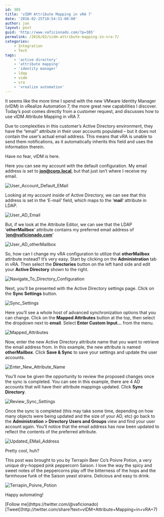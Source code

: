 ```yaml
---
id: 385
title: 'vIDM Attribute Mapping in vRA 7'
date: '2016-02-25T10:54:31-08:00'
author: jon
layout: post
guid: 'http://www.vaficionado.com/?p=385'
permalink: /2016/02/vidm-attribute-mapping-in-vra-7/
categories:
    - Integration
    - Tech
tags:
    - 'active directory'
    - 'attribute mapping'
    - 'identity manager'
    - ldap
    - vidm
    - vra
    - 'vrealize automation'
---
```


It seems like the more time I spend with the new VMware Identity Manager (vIDM) in vRealize Automation 7, the more great new capabilities I discover. Today’s post comes directly from a customer request, and discusses how to use vIDM Attribute Mapping in vRA 7.

Due to complexities in this customer’s Active Directory environment, they have the “email” attribute in their user accounts populated – but it does not contain the user’s actual email address. This means that vRA is unable to send them notifications, as it automatically inherits this field and uses the information therein.

Have no fear, vIDM is here.

Here you can see my account with the default configuration. My email address is set to **jon@corp.local**, but that just isn’t where I receive my email.

![User_Account_Default_EMail](https://www.vaficionado.com/wp-content/uploads/2016/02/User_Account_Default_EMail-1024x206.png)

Looking at my account inside of Active Directory, we can see that this address is set in the ‘E-mail’ field, which maps to the ‘**mail**‘ attribute in LDAP.

![User_AD_Email](https://www.vaficionado.com/wp-content/uploads/2016/02/User_AD_Email-767x1024.png)

But, if we look at the Attribute Editor, we can see that the LDAP ‘**otherMailbox**‘ attribute contains my preferred email address of ‘**jon@vaficionado.com**‘

![User_AD_otherMailbox](https://www.vaficionado.com/wp-content/uploads/2016/02/User_AD_otherMailbox-771x1024.png)

So, how can I change my vRA configuration to utilize that **otherMailbox** attribute instead? It’s very easy. Start by clicking on the **Administration** tab in vRA. Then select the **Directories** button on the left hand side and edit your **Active Directory** shown to the right.

![Navigate_To_Directory_Configuration](https://www.vaficionado.com/wp-content/uploads/2016/02/Navigate_To_Directory_Configuration-1024x362.png)

Next, you’ll be presented with the Active Directory settings page. Click on the **Sync Settings** button.

![Sync_Settings](https://www.vaficionado.com/wp-content/uploads/2016/02/Sync_Settings-1024x377.png)

Here you’ll see a whole host of advanced synchronization options that you can change. Click on the **Mapped Attributes** button at the top, then select the dropdown next to **email**. Select **Enter Custom Input…** from the menu.

![Mapped_Attributes](https://www.vaficionado.com/wp-content/uploads/2016/02/Mapped_Attributes-293x300.png)

Now, enter the new Active Directory attribute name that you want to retrieve the email address from. In this example, the new attribute is named **otherMailbox**. Click **Save &amp; Sync** to save your settings and update the user accounts.

![Enter_New_Attribute_Name](https://www.vaficionado.com/wp-content/uploads/2016/02/Enter_New_Attribute_Name-1024x635.png)

You’ll now be given the opportunity to review the proposed changes once the sync is completed. You can see in this example, there are 4 AD accounts that will have their attribute mappings updated. Click **Sync Directory**.

![Review_Sync_Settings](https://www.vaficionado.com/wp-content/uploads/2016/02/Review_Sync_Settings-1024x620.png)

Once the sync is completed (this may take some time, depending on how many objects were being updated and the size of your AD, etc) go back to the **Administration &gt; Directory Users and Groups** view and find your user account again. You’ll notice that the email address has now been updated to reflect the contents of the preferred attribute.

![Updated_EMail_Address](https://www.vaficionado.com/wp-content/uploads/2016/02/Updated_EMail_Address-1024x248.png)

Pretty cool, huh?

This post was brought to you by Terrapin Beer Co’s Poivre Potion, a very unique dry-hopped pink peppercorn Saison. I love the way the spicy and sweet notes of the peppercorns play off the bitterness of the hops and the farmhouse funk of the Saison yeast strains. Delicious and easy to drink.

![Terrapin_Poivre_Potion](https://www.vaficionado.com/wp-content/uploads/2016/02/Terrapin_Poivre_Potion-225x300.jpg)

Happy automating!

<div class="twttr_buttons"><div class="twttr_followme"> [Follow me](https://twitter.com/@vaficionado) </div></div><div class="twttr_buttons"><div class="twttr_twitter"> [Tweet](http://twitter.com/share?text=vIDM+Attribute+Mapping+in+vRA+7)</div></div>
